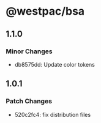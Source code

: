 # @westpac/bsa

## 1.1.0

### Minor Changes

- db8575dd: Update color tokens

## 1.0.1

### Patch Changes

- 520c2fc4: fix distribution files

